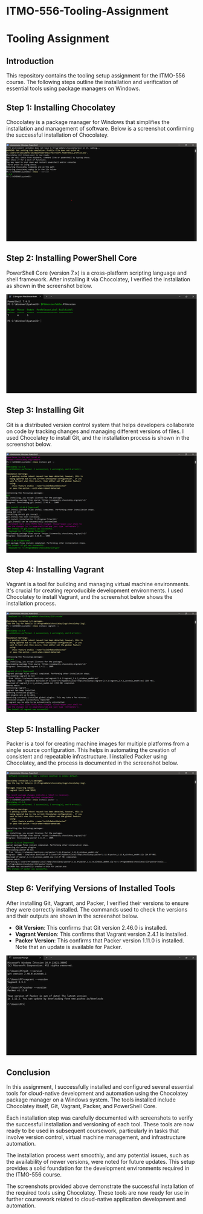 # ITMO-556-Tooling-Assignment

# Tooling Assignment

## Introduction
This repository contains the tooling setup assignment for the ITMO-556 course. The following steps outline the installation and verification of essential tools using package managers on Windows.

## Step 1: Installing Chocolatey
Chocolatey is a package manager for Windows that simplifies the installation and management of software. Below is a screenshot confirming the successful installation of Chocolatey.

![Chocolatey Version](https://github.com/Bhargavipunnam/ITMO-556-Tooling-Assignment/blob/main/image%201.png)

## Step 2: Installing PowerShell Core
PowerShell Core (version 7.x) is a cross-platform scripting language and shell framework. After installing it via Chocolatey, I verified the installation as shown in the screenshot below.

![PowerShell Core Version](https://github.com/Bhargavipunnam/ITMO-556-Tooling-Assignment/blob/main/image%202.png)

## Step 3: Installing Git
Git is a distributed version control system that helps developers collaborate on code by tracking changes and managing different versions of files. I used Chocolatey to install Git, and the installation process is shown in the screenshot below.

![Git Installation](https://github.com/Bhargavipunnam/ITMO-556-Tooling-Assignment/blob/main/image%204.png)

## Step 4: Installing Vagrant
Vagrant is a tool for building and managing virtual machine environments. It's crucial for creating reproducible development environments. I used Chocolatey to install Vagrant, and the screenshot below shows the installation process.

![Vagrant Installation](https://github.com/Bhargavipunnam/ITMO-556-Tooling-Assignment/blob/main/image%205.png)

## Step 5: Installing Packer
Packer is a tool for creating machine images for multiple platforms from a single source configuration. This helps in automating the creation of consistent and repeatable infrastructure. I installed Packer using Chocolatey, and the process is documented in the screenshot below.

![Packer Installation](https://github.com/Bhargavipunnam/ITMO-556-Tooling-Assignment/blob/main/image%206.png)

## Step 6: Verifying Versions of Installed Tools
After installing Git, Vagrant, and Packer, I verified their versions to ensure they were correctly installed. The commands used to check the versions and their outputs are shown in the screenshot below.

- **Git Version**: This confirms that Git version 2.46.0 is installed.
- **Vagrant Version**: This confirms that Vagrant version 2.4.1 is installed.
- **Packer Version**: This confirms that Packer version 1.11.0 is installed. Note that an update is available for Packer.

![Version Checks](https://github.com/Bhargavipunnam/ITMO-556-Tooling-Assignment/blob/main/image%203.png)



## Conclusion
In this assignment, I successfully installed and configured several essential tools for cloud-native development and automation using the Chocolatey package manager on a Windows system. The tools installed include Chocolatey itself, Git, Vagrant, Packer, and PowerShell Core.

Each installation step was carefully documented with screenshots to verify the successful installation and versioning of each tool. These tools are now ready to be used in subsequent coursework, particularly in tasks that involve version control, virtual machine management, and infrastructure automation.

The installation process went smoothly, and any potential issues, such as the availability of newer versions, were noted for future updates. This setup provides a solid foundation for the development environments required in the ITMO-556 course.

The screenshots provided above demonstrate the successful installation of the required tools using Chocolatey. These tools are now ready for use in further coursework related to cloud-native application development and automation.

